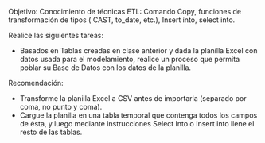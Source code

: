 Objetivo: Conocimiento de técnicas ETL: Comando Copy, funciones de transformación de tipos 
          ( CAST, to_date, etc.), Insert into, select into.


Realice las siguientes tareas:

-   Basados en Tablas creadas en clase anterior y dada la planilla Excel con datos usada para el modelamiento,
    realice un proceso que permita poblar su Base de Datos con los datos de la planilla.

Recomendación: 

-    Transforme la planilla Excel a CSV antes de importarla (separado por coma, no punto y coma).
-    Cargue la planilla en una tabla temporal que contenga todos los campos de ésta, y luego mediante instrucciones
     Select Into o Insert into llene el resto de las tablas.
